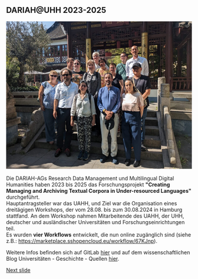 ## DARIAH@UHH 2023-2025

<a><img src="media/01.jpg" alt="Team Picture" height="400px"/></a>

Die DARIAH-AGs Research Data Management und Multilingual Digital Humanities haben 2023 bis 2025 das Forschungsprojekt **"Creating Managing and Archiving Textual Corpora in Under-resourced Languages"** durchgeführt.  
Hauptantragsteller war das UAHH, und Ziel war die Organisation eines dreitägigen Workshops, der vom 28.08. bis zum 30.08.2024 in Hamburg stattfand. An dem Workshop nahmen Mitarbeitende des UAHH, der UHH, deutscher und ausländischer Universitäten und Forschungseinrichtungen teil.  
Es wurden **vier Workflows** entwickelt, die nun online zugänglich sind (siehe z.B.: https://marketplace.sshopencloud.eu/workflow/67KJnp).

Weitere Infos befinden sich auf GitLab [hier](https://gitlab-ce.rrz.uni-hamburg.de/uahh-digitale-dienste/creating-managing-and-archiving-textual-corpora) und auf dem wissenschaftlichen Blog Universitäten - Geschichte - Quellen [hier](https://uniquellen.hypotheses.org/963).

[Next slide](08.md)
